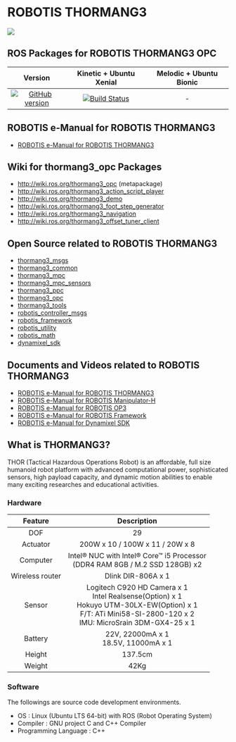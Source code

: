# ROBOTIS THORMANG3
![](https://github.com/ROBOTIS-GIT/emanual/blob/master/assets/images/platform/thormang3/thormang3.png)

## ROS Packages for ROBOTIS THORMANG3 OPC
|Version|Kinetic + Ubuntu Xenial|Melodic + Ubuntu Bionic|
|:---:|:---:|:---:|
|[![GitHub version](https://badge.fury.io/gh/ROBOTIS-GIT%2FROBOTIS-THORMANG-OPC.svg)](https://badge.fury.io/gh/ROBOTIS-GIT%2FROBOTIS-THORMANG-OPC)|[![Build Status](https://travis-ci.org/ROBOTIS-GIT/ROBOTIS-THORMANG-OPC.svg?branch=kinetic-devel)](https://travis-ci.org/ROBOTIS-GIT/ROBOTIS-THORMANG-OPC)|-|

## ROBOTIS e-Manual for ROBOTIS THORMANG3
- [ROBOTIS e-Manual for ROBOTIS THORMANG3](http://emanual.robotis.com/docs/en/platform/thormang3/introduction/)

## Wiki for thormang3_opc Packages
- http://wiki.ros.org/thormang3_opc (metapackage)
- http://wiki.ros.org/thormang3_action_script_player
- http://wiki.ros.org/thormang3_demo
- http://wiki.ros.org/thormang3_foot_step_generator
- http://wiki.ros.org/thormang3_navigation
- http://wiki.ros.org/thormang3_offset_tuner_client
 
## Open Source related to ROBOTIS THORMANG3
- [thormang3_msgs](https://github.com/ROBOTIS-GIT/ROBOTIS-THORMANG-msgs)
- [thormang3_common](https://github.com/ROBOTIS-GIT/ROBOTIS-THORMANG-Common)
- [thormang3_mpc](https://github.com/ROBOTIS-GIT/ROBOTIS-THORMANG-MPC)
- [thormang3_mpc_sensors](https://github.com/ROBOTIS-GIT/ROBOTIS-THORMANG-MPC-SENSORs)
- [thormang3_ppc](https://github.com/ROBOTIS-GIT/ROBOTIS-THORMANG-PPC)
- [thormang3_opc](https://github.com/ROBOTIS-GIT/ROBOTIS-THORMANG-OPC)
- [thormang3_tools](https://github.com/ROBOTIS-GIT/ROBOTIS-THORMANG-Tools)
- [robotis_controller_msgs](https://github.com/ROBOTIS-GIT/ROBOTIS-Framework-msgs)
- [robotis_framework](https://github.com/ROBOTIS-GIT/ROBOTIS-Framework)
- [robotis_utility](https://github.com/ROBOTIS-GIT/ROBOTIS-Utility)
- [robotis_math](https://github.com/ROBOTIS-GIT/ROBOTIS-Math)
- [dynamixel_sdk](https://github.com/ROBOTIS-GIT/DynamixelSDK)

## Documents and Videos related to ROBOTIS THORMANG3
- [ROBOTIS e-Manual for ROBOTIS THORMANG3](http://emanual.robotis.com/docs/en/platform/thormang3/introduction/)
- [ROBOTIS e-Manual for ROBOTIS Manipulator-H](http://emanual.robotis.com/docs/en/platform/manipulator_h/introduction/)
- [ROBOTIS e-Manual for ROBOTIS OP3](http://emanual.robotis.com/docs/en/platform/op3/introduction/)
- [ROBOTIS e-Manual for ROBOTIS Framework](http://emanual.robotis.com/docs/en/software/robotis_framework_packages/)
- [ROBOTIS e-Manual for Dynamixel SDK](http://emanual.robotis.com/docs/en/software/dynamixel/dynamixel_sdk/overview/)

## What is THORMANG3?
THOR (Tactical Hazardous Operations Robot) is an affordable, full size humanoid robot platform with advanced
computational power, sophisticated sensors, high payload capacity, and dynamic motion abilities to enable many exciting researches and educational activities.

### Hardware
|Feature|Description|
|:---:|:---:|
|DOF|29|
|Actuator|200W x 10 / 100W x 11 / 20W x 8|
|Computer|Intel® NUC with Intel® Core™ i5 Processor<br />(DDR4 RAM 8GB / M.2 SSD 128GB) x2|
|Wireless router|Dlink DIR-806A x 1|
|Sensor|Logitech C920 HD Camera x 1<br />Intel Realsense(Option) x 1<br />Hokuyo UTM-30LX-EW(Option) x 1<br />F/T: ATi Mini58-SI-2800-120 x 2<br />IMU: MicroSrain 3DM-GX4-25 x 1|
|Battery|22V, 22000mA x 1<br />18.5V, 11000mA x 1|
|Height|137.5cm|
|Weight|42Kg|
 
### Software
The followings are source code development environments.
- OS : Linux (Ubuntu LTS 64-bit) with ROS (Robot Operating System)
- Compiler : GNU project C and C++ Compiler
- Programming Language : C++
